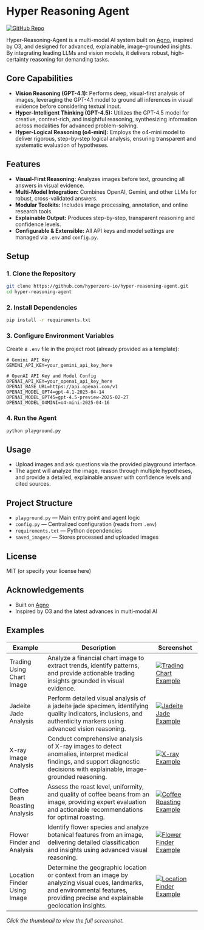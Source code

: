 # Hyper Reasoning Agent

[![GitHub Repo](https://img.shields.io/badge/GitHub-hyperzero--io%2Fhyper--reasoning--agent-blue?logo=github)](https://github.com/hyperzero-io/hyper-reasoning-agent)

Hyper-Reasoning-Agent is a multi-modal AI system built on [Agno](https://github.com/agnos-ai/agno), inspired by O3, and designed for advanced, explainable, image-grounded insights. By integrating leading LLMs and vision models, it delivers robust, high-certainty reasoning for demanding tasks.

## Core Capabilities

- **Vision Reasoning (GPT-4.1):** Performs deep, visual-first analysis of images, leveraging the GPT-4.1 model to ground all inferences in visual evidence before considering textual input.
- **Hyper-Intelligent Thinking (GPT-4.5):** Utilizes the GPT-4.5 model for creative, context-rich, and insightful reasoning, synthesizing information across modalities for advanced problem-solving.
- **Hyper-Logical Reasoning (o4-mini):** Employs the o4-mini model to deliver rigorous, step-by-step logical analysis, ensuring transparent and systematic evaluation of hypotheses.

## Features
- **Visual-First Reasoning:** Analyzes images before text, grounding all answers in visual evidence.
- **Multi-Model Integration:** Combines OpenAI, Gemini, and other LLMs for robust, cross-validated answers.
- **Modular Toolkits:** Includes image processing, annotation, and online research tools.
- **Explainable Output:** Produces step-by-step, transparent reasoning and confidence levels.
- **Configurable & Extensible:** All API keys and model settings are managed via `.env` and `config.py`.

## Setup

### 1. Clone the Repository
```bash
git clone https://github.com/hyperzero-io/hyper-reasoning-agent.git
cd hyper-reasoning-agent
```

### 2. Install Dependencies
```bash
pip install -r requirements.txt
```

### 3. Configure Environment Variables
Create a `.env` file in the project root (already provided as a template):

```
# Gemini API Key
GEMINI_API_KEY=your_gemini_api_key_here

# OpenAI API Key and Model Config
OPENAI_API_KEY=your_openai_api_key_here
OPENAI_BASE_URL=https://api.openai.com/v1
OPENAI_MODEL_GPT4=gpt-4.1-2025-04-14
OPENAI_MODEL_GPT45=gpt-4.5-preview-2025-02-27
OPENAI_MODEL_O4MINI=o4-mini-2025-04-16
```

### 4. Run the Agent
```bash
python playground.py
```

## Usage
- Upload images and ask questions via the provided playground interface.
- The agent will analyze the image, reason through multiple hypotheses, and provide a detailed, explainable answer with confidence levels and cited sources.

## Project Structure
- `playground.py` — Main entry point and agent logic
- `config.py` — Centralized configuration (reads from `.env`)
- `requirements.txt` — Python dependencies
- `saved_images/` — Stores processed and uploaded images

## License
MIT (or specify your license here)

## Acknowledgements
- Built on [Agno](https://github.com/agnos-ai/agno)
- Inspired by O3 and the latest advances in multi-modal AI 

## Examples

| Example                     | Description                                                                                                   | Screenshot                                      |
|-----------------------------|---------------------------------------------------------------------------------------------------------------|-------------------------------------------------|
| Trading Using Chart Image   | Analyze a financial chart image to extract trends, identify patterns, and provide actionable trading insights grounded in visual evidence. | [![Trading Chart Example](screenshots/trading.png)](screenshots/trading.png) |
| Jadeite Jade Analysis      | Perform detailed visual analysis of a jadeite jade specimen, identifying quality indicators, inclusions, and authenticity markers using advanced vision reasoning. | [![Jadeite Jade Example](screenshots/jadeite_jade_analyze.png)](screenshots/jadeite_jade_analyze.png) |
| X-ray Image Analysis      | Conduct comprehensive analysis of X-ray images to detect anomalies, interpret medical findings, and support diagnostic decisions with explainable, image-grounded reasoning. | [![X-ray Example](screenshots/x-ray-analyze.png)](screenshots/x-ray-analyze.png) |
| Coffee Bean Roasting Analysis | Assess the roast level, uniformity, and quality of coffee beans from an image, providing expert evaluation and actionable recommendations for optimal roasting. | [![Coffee Roasting Example](screenshots/coffee_roasted_analyze.png)](screenshots/coffee_roasted_analyze.png) |
| Flower Finder and Analysis | Identify flower species and analyze botanical features from an image, delivering detailed classification and insights using advanced visual reasoning. | [![Flower Finder Example](screenshots/flower_finder_and_analyze.png)](screenshots/flower_finder_and_analyze.png) |
| Location Finder Using Image | Determine the geographic location or context from an image by analyzing visual cues, landmarks, and environmental features, providing precise and explainable geolocation insights. | [![Location Finder Example](screenshots/location_finder_using_image.png)](screenshots/location_finder_using_image.png) |

*Click the thumbnail to view the full screenshot.* 